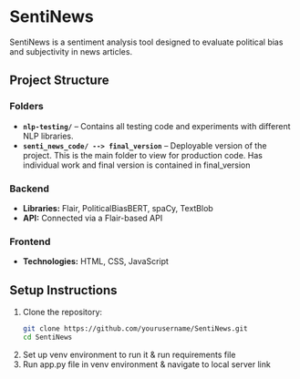 # SentiNews  

SentiNews is a sentiment analysis tool designed to evaluate political bias and subjectivity in news articles.  

## Project Structure  

### **Folders**  
- **`nlp-testing/`** – Contains all testing code and experiments with different NLP libraries.
- **`senti_news_code/ --> final_version`** – Deployable version of the project. This is the main folder to view for production code. Has individual work and final version is contained in final_version

### **Backend**  
- **Libraries:** Flair, PoliticalBiasBERT, spaCy, TextBlob  
- **API:** Connected via a Flair-based API  

### **Frontend**  
- **Technologies:** HTML, CSS, JavaScript  

## Setup Instructions  

1. Clone the repository:  
   ```bash
   git clone https://github.com/yourusername/SentiNews.git
   cd SentiNews
3. Set up venv environment to run it & run requirements file
4. Run app.py file in venv environment & navigate to local server link
